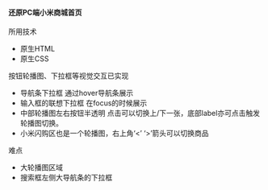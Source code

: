#### 还原PC端小米商城首页

所用技术

- 原生HTML
- 原生CSS

按钮轮播图、下拉框等视觉交互已实现

- 导航条下拉框 通过hover导航条展示
- 输入框的联想下拉框 在focus的时候展示
- 中部轮播图左右按钮半透明 点击可以切换上/下一张，底部label亦可点击触发轮播图切换。
- 小米闪购区也是一个轮播图，右上角‘<’ ‘>’箭头可以切换商品

难点

- 大轮播图区域
- 搜索框左侧大导航条的下拉框